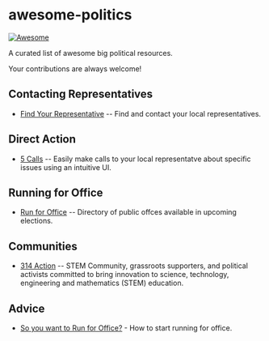 # awesome-politics

[![Awesome](https://cdn.rawgit.com/sindresorhus/awesome/d7305f38d29fed78fa85652e3a63e154dd8e8829/media/badge.svg)](https://github.com/sindresorhus/awesome)

A curated list of awesome big political resources.

Your contributions are always welcome!

## Contacting Representatives
 - [Find Your Representative](http://www.house.gov/representatives/find/) -- Find and contact your local representatives.

## Direct Action
 - [5 Calls](https://5calls.org/) -- Easily make calls to your local representatve about specific issues using an intuitive UI.

## Running for Office
 - [Run for Office](https://www.runforoffice.org/) -- Directory of public offces available in upcoming elections.

## Communities
 - [314 Action](https://www.314action.org/) -- STEM Community, grassroots supporters, and political activists committed to bring innovation to science, technology, engineering and mathematics (STEM) education.

## Advice
 - [So you want to Run for Office?](http://aristotle.com/blog/2014/09/so-you-want-to-run-for-office-2/) - How to start running for office.
